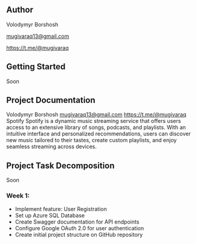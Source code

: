 ## Author
Volodymyr Borshosh

mugivaraq13@gmail.com

https://t.me/@mugivaraq

## Getting Started
Soon

## Project Documentation
Volodymyr
Borshosh
mugivaraq13@gmail.com
https://t.me/@mugivaraq
Spotify 
Spotify is a dynamic music streaming service that offers users access to an extensive library of songs, podcasts, and playlists. With an intuitive interface and personalized recommendations, users can discover new music tailored to their tastes, create custom playlists, and enjoy seamless streaming across devices. 

## Project Task Decomposition
Soon

### Week 1: 
- Implement feature: User Registration 
- Set up Azure SQL Database 
- Create Swagger documentation for API endpoints 
- Configure Google OAuth 2.0 for user authentication 
- Create initial project structure on GitHub repository 
